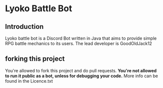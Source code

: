 # Lyoko Battle Bot

## Introduction
Lyoko battle bot is a Discord Bot written in Java that aims to provide simple RPG battle mechanics
to its users. 
The lead developer is GoodOldJack12

## forking this project
You're allowed to fork this project and do pull requests.
**You're not allowed to run it public as a bot, unless for debugging your code.**
More info can be found in the Licence.txt


